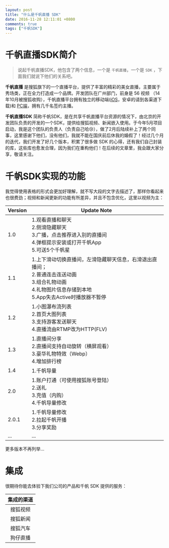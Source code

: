 ```yaml
---
layout: post
title: "什么是千帆直播 SDK"
date: 2016-11-28 12:11:01 +0800
comments: true
tags: ["千帆SDK"]
---
```


# 千帆直播SDK简介

> 说起千帆直播SDK，他包含了两个信息，一个是 `千帆直播`，一个是 `SDK` ，下面我们就说下他们的关系吧。

**千帆直播** 是搜狐旗下的一个直播平台，提供了丰富的精彩的美女直播，主要属于秀场类，正在全力打造成一个品牌。开发团队在广州部门，前身是 56 视频 （14年10月被搜狐收购），千帆直播平台拥有独立的移动端([iOS](https://itunes.apple.com/cn/app/qian-fan-zhi-bo-shi-pin-zhi/id1028787418?mt=8)，安卓的请到各渠道下载)和 [PC端](http://qf.56.com)，拥有几千名签约主播。

**千帆直播SDK** 简称千帆SDK，是在共享千帆直播平台资源的情况下，由北京的开发团队负责的开发的一个SDK，提供给搜狐视频、新闻嵌入使用。于今年5月项目启动，我是这个团队的负责人（负责自己哈😢），做了2月后陆续补上了两个同事，这里感谢下他们，没有他们，我就不能在国庆前后休我的婚假了！经过几个月的迭代，我们开发了好几个版本，积累了很多做 SDK 的心得，还有我们自己封装的库，这些库也愈发合理，因为我们在重构他们！在后续的文章里，我会跟大家分享，敬请关注。

# 千帆SDK实现的功能
我觉得使用表格的形式会更加好理解，就不写大段的文字去描述了，那样你看起来也很费劲；视频和新闻更新的功能有所差异，并且不包含优化，这里以视频为主：

|Version|Update Note|
|---|-----|
|1.0| 1.观看直播和聊天<br> 2.侧滑隐藏聊天<br> 3.广播，点击推荐进入别的直播间<br> 4.弹框提示安装或打开千帆App<br> 5.可送5个千帆星|
|1.1| 1.上下滑动切换直播间，左滑隐藏聊天信息，右滑退出直播间；<br> 2.普通连击连送动画<br> 3.组合礼物动画<br> 4.礼物图片信息存储到本地<br> 5.App失去Active时播放器不暂停|
|1.2| 1.小图瀑布流列表<br> 2.首页大图列表<br> 3.支持游客发送聊天<br> 4.直播流由RTMP改为HTTP(FLV)|
|1.3| 1.直播间分享<br> 2.直播间支持自动旋转（横屏观看）<br> 3.豪华礼物特效（Webp）<br> 4.增加排行榜|
|1.4|1.千帆导量|
|2.0|1.账户打通（可使用搜狐账号登陆）<br> 2.送礼<br> 3.充值（内购）<br> 4.千帆导量修改|
|2.0.1|1.千帆导量修改<br> 2.拉起千帆开播 <br> 3.分享奖励|
|...|...|

更多版本不再列举...

# 集成

很期待你能去体验下我们公司的产品和千帆 SDK 提供的服务：

| 集成的渠道 |
|:-----:|
|  搜狐视频 |
|  搜狐新闻 |
|  搜狐汽车 |
|  狗仔直播 |